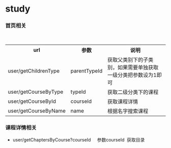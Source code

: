 # study  
### 首页相关  

<table align="center">
  <tr >
    <th width="20%">
      url
    </th>
    <th width="20%">
      参数
    </th>
    <th width="60%">
      说明
    </th>
  </tr>
  <tr>
    <td>user/getChildrenType</td>
    <td>parentTypeId</td>
    <td>获取父类别下的子类别，如果需要单独获取一级分类把参数设为1即可</td>
  </tr>
  <tr>
    <td>user/getCourseByType</td>
    <td>typeId</td>
    <td>获取二级分类下的课程</td>
  </tr>
  <tr>
    <td>user/getCourseById</td>
    <td>courseId</td>
    <td>获取课程详情</td>
  </tr>
  <tr>
    <td>user/getCourseByName</td>
    <td>name</td>
    <td>根据名字搜索课程</td>
  </tr>
</table>

### 课程详情相关  
* user/getChaptersByCourse?courseId     参数courseId  获取目录
